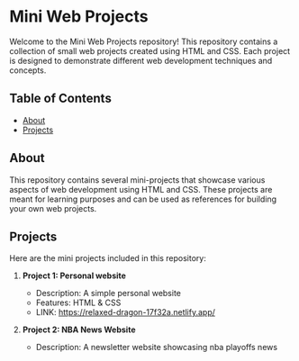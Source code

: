 # Mini Web Projects

Welcome to the Mini Web Projects repository! This repository contains a collection of small web projects created using HTML and CSS. Each project is designed to demonstrate different web development techniques and concepts.

## Table of Contents

- [About](#about)
- [Projects](#projects)

## About

This repository contains several mini-projects that showcase various aspects of web development using HTML and CSS. These projects are meant for learning purposes and can be used as references for building your own web projects.

## Projects

Here are the mini projects included in this repository:

1. **Project 1: Personal website**
   - Description: A simple personal website
   - Features: HTML & CSS
   - LINK: https://relaxed-dragon-17f32a.netlify.app/

2. **Project 2: NBA News Website**
   - Description: A newsletter website showcasing nba playoffs news
